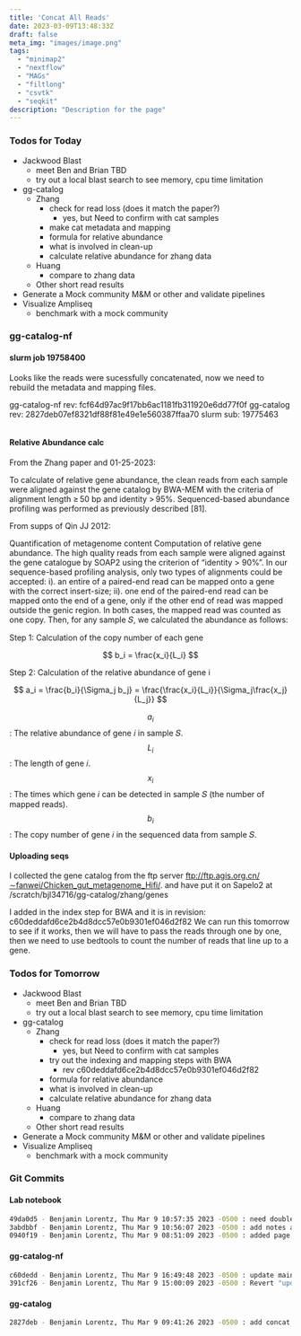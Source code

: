 ```yaml
---
title: 'Concat All Reads'
date: 2023-03-09T13:48:33Z
draft: false
meta_img: "images/image.png"
tags:
  - "minimap2"
  - "nextflow"
  - "MAGs"
  - "filtlong"
  - "csvtk"
  - "seqkit"
description: "Description for the page"
---
```


### Todos for Today

- Jackwood Blast
  - meet Ben and Brian TBD
  - try out a local blast search to see memory, cpu time limitation
- gg-catalog
  - Zhang
    - check for read loss (does it match the paper?)
      - yes, but Need to confirm with cat samples
    - make cat metadata and mapping
    - formula for relative abundance
    - what is involved in clean-up
    - calculate relative abundance for zhang data
  - Huang
    - compare to zhang data
  - Other short read results
- Generate a Mock community M&M or other and validate pipelines
- Visualize Ampliseq
  - benchmark with a mock community
  
### gg-catalog-nf

#### slurm job 19758400

Looks like the reads were sucessfully concatenated, now we need to rebuild the metadata and mapping files. 

gg-catalog-nf rev: fcf64d97ac9f17bb6ac1181fb311920e6dd77f0f
gg-catalog rev: 2827deb07ef8321df88f81e49e1e560387ffaa70
slurm sub: 19775463

```bash
```

#### Relative Abundance calc

From the Zhang paper and 01-25-2023:

To calculate of relative gene abundance, the clean reads from each sample were aligned against the gene catalog by BWA-MEM with the criteria of alignment length ≥ 50 bp and identity > 95%. Sequenced-based abundance profiling was performed as previously described [81].

From supps of Qin JJ 2012:

Quantification of metagenome content
Computation of relative gene abundance. The high quality reads from each sample were aligned against the gene catalogue by SOAP2 using the criterion of “identity > 90%”. In our sequence-based profiling analysis, only two types of alignments could be accepted: i). an entire of a paired-end read can be mapped onto a gene with the correct insert-size; ii). one end of the paired-end read can be mapped onto the end of a gene, only if the other end of read was mapped outside the genic region. In both cases, the mapped read was counted as one copy. Then, for any sample 𝑆, we calculated the abundance as follows:

Step 1: Calculation of the copy number of each gene

$$ b_i = \frac{x_i}{L_i} $$

Step 2: Calculation of the relative abundance of gene i 

$$ a_i = \frac{b_i}{\Sigma_j b_j} = \frac{\frac{x_i}{L_i}}{\Sigma_j\frac{x_j}{L_j}} $$

$$a_i$$ : The relative abundance of gene 𝑖 in sample 𝑆.
$$L_i$$ : The length of gene 𝑖.
$$x_i$$ : The times which gene 𝑖 can be detected in sample 𝑆 (the number of mapped reads).
$$b_i$$ : The copy number of gene 𝑖 in the sequenced data from sample 𝑆.

#### Uploading seqs 

I collected the gene catalog from the ftp server ftp://ftp.agis.org.cn/∼fanwei/Chicken_gut_metagenome_Hifi/. and have put it on Sapelo2 at /scratch/bjl34716/gg-catalog/zhang/genes

I added in the index step for BWA and it is in revision: c60deddafd6ce2b4d8dcc57e0b9301ef046d2f82
We can run this tomorrow to see if it works, then we will have to pass the reads through one by one, then we need to use bedtools to count the number of reads that line up to a gene. 

### Todos for Tomorrow

- Jackwood Blast
  - meet Ben and Brian TBD
  - try out a local blast search to see memory, cpu time limitation
- gg-catalog
  - Zhang
    - check for read loss (does it match the paper?)
      - yes, but Need to confirm with cat samples
    - try out the indexing and mapping steps with BWA
      - rev c60deddafd6ce2b4d8dcc57e0b9301ef046d2f82
    - formula for relative abundance
    - what is involved in clean-up
    - calculate relative abundance for zhang data
  - Huang
    - compare to zhang data
  - Other short read results
- Generate a Mock community M&M or other and validate pipelines
- Visualize Ampliseq
  - benchmark with a mock community

### Git Commits

#### Lab notebook

```bash
49da0d5 - Benjamin Lorentz, Thu Mar 9 10:57:35 2023 -0500 : need double dollars
3abdbbf - Benjamin Lorentz, Thu Mar 9 10:56:07 2023 -0500 : add notes about calculating relative abundance
0940f19 - Benjamin Lorentz, Thu Mar 9 08:51:09 2023 -0500 : added page for thursday
```

#### gg-catalog-nf

```bash
c60dedd - Benjamin Lorentz, Thu Mar 9 16:49:48 2023 -0500 : update main.nf
391cf26 - Benjamin Lorentz, Thu Mar 9 15:00:09 2023 -0500 : Revert "update main.nf"
```

#### gg-catalog

```bash
2827deb - Benjamin Lorentz, Thu Mar 9 09:41:26 2023 -0500 : add concat metadata and params
```